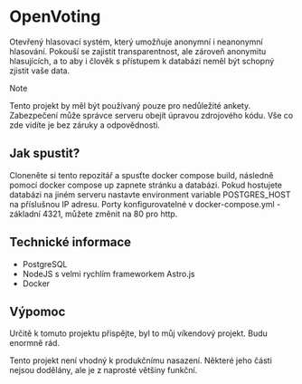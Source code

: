 # OpenVoting
Otevřený hlasovací systém, který umožňuje anonymní i neanonymní hlasování. Pokouší se zajistit transparentnost, ale zároveň anonymitu hlasujících, a to aby i člověk s přístupem k databázi neměl být schopný zjistit vaše data.

> [!NOTE]
> Tento projekt by měl být používaný pouze pro nedůležité ankety. Zabezpečení může správce serveru obejít úpravou zdrojového kódu. Vše co zde vidíte je bez záruky a odpovědnosti.

## Jak spustit?
Cloneněte si tento repozitář a spusťte docker compose build, následně pomocí docker compose up zapnete stránku a databázi. Pokud hostujete databázi na jiném serveru nastavte environment variable POSTGRES_HOST na příslušnou IP adresu. Porty konfigurovatelné v docker-compose.yml - základní 4321, můžete změnit na 80 pro http.

## Technické informace
* PostgreSQL
* NodeJS s velmi rychlím frameworkem Astro.js
* Docker

## Výpomoc
Určitě k tomuto projektu přispějte, byl to můj víkendový projekt. Budu enormně rád.

Tento projekt není vhodný k produkčnímu nasazení. Některé jeho části nejsou dodělány, ale je z naprosté většiny funkční.